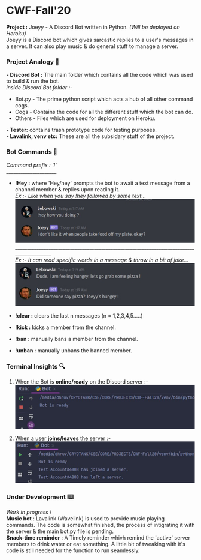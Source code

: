 # CWF-Fall'20
**Project :** Joeyy - A Discord Bot written in Python. *(Will be deployed on Heroku)*<br>
Joeyy is a Discord bot which gives sarcastic replies to a user's messages in a server. It can also play music & do general stuff to manage a server.

### Project Analogy 📝 
**- Discord Bot :** The main folder which contains all the code which was used to build & run the bot.<br>
*inside Discord Bot folder :-*<br>
- Bot.py - The prime python script which acts a hub of all other command cogs.<br>
- Cogs - Contains the code for all the different stuff which the bot can do.<br>
- Others - Files which are used for deployment on Heroku.<br>

**- Tester:** contains trash prototype code for testing purposes.<br>
**- Lavalink, venv etc:** These are all the subsidary stuff of the project.

### Bot Commands 🤖 
*Command prefix : '!'*
<br>_____________________
<br>
- **!Hey :** where 'Hey/hey' prompts the bot to await a text message from a channel member & replies upon reading it.<br>
*Ex :- Like when you say !hey followed by some text...*
 ![alt text](https://github.com/Dhruv-VINT/CWF-Fall20/blob/main/Images/rt.jpg?raw=true)<br>
 __________________________________________________________________________________________<br>
*Ex :- It can read specific words in a message & throw in a bit of joke...*
  ![alt text](https://github.com/Dhruv-VINT/CWF-Fall20/blob/main/Images/op.jpg?raw=true)

- **!clear :** clears the last n messages (n = 1,2,3,4,5.....)
- **!kick :** kicks a member from the channel.
- **!ban :** manually bans a member from the channel.
- **!unban :** manually unbans the banned member.

### Terminal Insights 🔍
1. When the Bot is **online/ready** on the Discord server :-<br>
  ![alt text](https://github.com/Dhruv-VINT/CWF-Fall20/blob/main/Images/ty.jpg?raw=true)<br>
  
2. When a user **joins/leaves** the server :-<br>
  ![alt text](https://github.com/Dhruv-VINT/CWF-Fall20/blob/main/Images/er.jpg?raw=true)<br>


### Under Development ⌨️ 
*Work in progress !* <br>
**Music bot** : Lavalink (Wavelink) is used to provide music playing commands. The code is somewhat finished, the process of intigrating it with the server & the main bot.py file is pending. <br>
**Snack-time reminder** : A Timely reminder whivh remind the 'active' server members to drink water or eat something. A little bit of tweaking with it's code is still needed for the function to run seamlessly.
